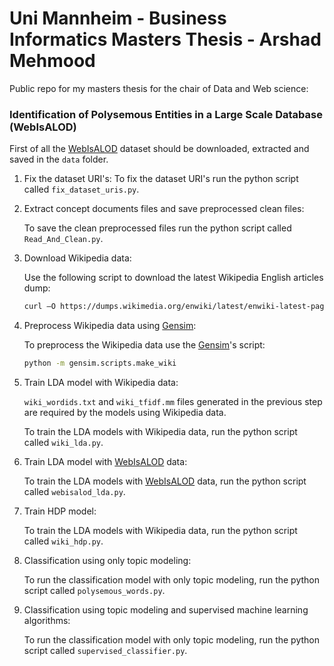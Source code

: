 # Uni Mannheim - Business Informatics Masters Thesis - Arshad Mehmood
Public repo for my masters thesis for the chair of Data and Web science:

### Identification of Polysemous Entities in a Large Scale Database (WebIsALOD)

First of all the [WebIsALOD](http://data.dws.informatik.uni-mannheim.de/webisa/webisalod-instances.nq.gz) dataset should be downloaded, extracted and saved in the `data` folder.

1. Fix the dataset URI's:
     To fix the dataset URI's run the python script called `fix_dataset_uris.py`.

2. Extract concept documents files and save preprocessed clean files:

   To save the clean preprocessed files run the python script called `Read_And_Clean.py`.

3. Download Wikipedia data:

   Use the following script to download the latest Wikipedia English articles dump:

   ```bash
   curl –O https://dumps.wikimedia.org/enwiki/latest/enwiki-latest-pages-articles.xml.bz2
   ```

4. Preprocess Wikipedia data using [Gensim](<https://radimrehurek.com/gensim/index.html>):

   To preprocess the Wikipedia data use the [Gensim](<https://radimrehurek.com/gensim/index.html>)'s script: 

   ```bash
   python -m gensim.scripts.make_wiki
   ```

5. Train LDA model with Wikipedia data:

   `wiki_wordids.txt` and `wiki_tfidf.mm` files generated in the previous step are required by the models using Wikipedia data.

   To train the LDA models with Wikipedia data, run the python script called `wiki_lda.py`.

6. Train LDA model with [WebIsALOD](http://data.dws.informatik.uni-mannheim.de/webisa/webisalod-instances.nq.gz) data:

     To train the LDA models with [WebIsALOD](http://data.dws.informatik.uni-mannheim.de/webisa/webisalod-instances.nq.gz) data, run the python script called `webisalod_lda.py`.

7. Train HDP model:

     To train the LDA models with Wikipedia data, run the python script called `wiki_hdp.py`.

8. Classification using only topic modeling:

     To run the classification model with only topic modeling, run the python script called `polysemous_words.py`.

9. Classification using topic modeling and supervised machine learning algorithms:

     To run the classification model with only topic modeling, run the python script called `supervised_classifier.py`.
